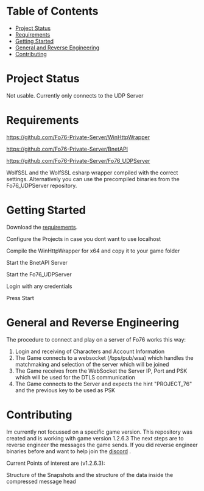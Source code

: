 Table of Contents
=================

* [Project Status](#project-status)
* [Requirements](#requirements)
* [Getting Started](#getting-started)
* [General and Reverse Engineering](#general-and-reverse-engineering)
* [Contributing](#contributing)

# Project Status
Not usable. Currently only connects to the UDP Server

# Requirements
https://github.com/Fo76-Private-Server/WinHttpWrapper

https://github.com/Fo76-Private-Server/BnetAPI

https://github.com/Fo76-Private-Server/Fo76_UDPServer

WolfSSL and the WolfSSL csharp wrapper compiled with the correct settings. Alternatively you can use the precompiled binaries
from the Fo76_UDPServer repository.

# Getting Started
Download the [requirements](#requirements).

Configure the Projects in case you dont want to use localhost

Compile the WinHttpWrapper for x64 and copy it to your game folder

Start the BnetAPI Server

Start the Fo76_UDPServer

Login with any credentials

Press Start

# General and Reverse Engineering
The procedure to connect and play on a server of Fo76 works this way:
1. Login and receiving of Characters and Account Information 
2. The Game connects to a websocket (/bps/pub/wsa) which handles the matchmaking and selection of the server which will be joined
3. The Game receives from the WebSocket the Server IP, Port and PSK which will be used for the DTLS communication
4. The Game connects to the Server and expects the hint "PROJECT_76" and the previous key to be used as PSK 

# Contributing
Im currently not focussed on a specific game version. This repository was created and is working with game version 1.2.6.3
The next steps are to reverse engineer the messages the game sends. If you did reverse engineer binaries before and want to help
join the [discord](https://discord.gg/p8FXc9k) .

Current Points of interest are (v1.2.6.3):

Structure of the Snapshots and the structure of the data inside the compressed message head
